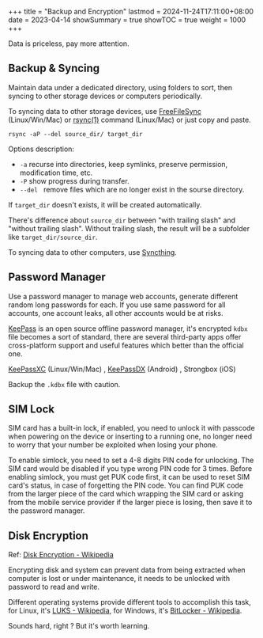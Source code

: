 +++
title       = "Backup and Encryption"
lastmod     = 2024-11-24T17:11:00+08:00
date        = 2023-04-14
showSummary = true
showTOC     = true
weight      = 1000
+++

Data is priceless, pay more attention.

<!--more-->

## Backup & Syncing

Maintain data under a dedicated directory, using folders to sort,
then syncing to other storage devices or computers periodically.

To syncing data to other storage devices, use
[FreeFileSync](https://freefilesync.org/download.php) (Linux/Win/Mac) or
[rsync(1)](https://man.archlinux.org/man/rsync.1) command (Linux/Mac) or
just copy and paste.

```
rsync -aP --del source_dir/ target_dir
```

Options description:
-  `-a`  recurse into directories, keep symlinks, preserve permission, modification time, etc.
-  `-P`  show progress during transfer.
-  `--del`  &nbsp; remove files which are no longer exist in the sourse directory.

If `target_dir` doesn't exists, it will be created automatically.

There's difference about `source_dir` between "with trailing slash" and "without trailing slash".
Without trailing slash, the result will be a subfolder like `target_dir/source_dir`.

To syncing data to other computers, use [Syncthing](https://syncthing.net/).

## Password Manager

Use a password manager to manage web accounts,
generate different random long passwords for each.
If you use same password for all accounts, one account leaks, all other accounts would be at risks.

[KeePass](https://keepass.info/) is an open source offline password manager,
it's encrypted `kdbx` file becomes a sort of standard,
there are several third-party apps offer cross-platform support and useful features
which better than the official one.

[KeePassXC](https://keepassxc.org/download/) (Linux/Win/Mac)
, [KeePassDX](https://www.keepassdx.com/) (Android)
, Strongbox (iOS)

Backup the `.kdbx` file with caution.

## SIM Lock

SIM card has a built-in lock, if enabled, you need to unlock it with passcode
when powering on the device or inserting to a running one,
no longer need to worry that your number be exploited when losing your phone.

To enable simlock, you need to set a 4-8 digits PIN code for unlocking. The SIM card would be disabled
if you type wrong PIN code for 3 times. Before enabling simlock, you must get PUK code first,
it can be used to reset SIM card's status, in case of forgetting the PIN code.
You can find PUK code from the larger piece of the card which wrapping the SIM card
or asking from the mobile service provider if the larger piece is losing,
then save it to the password manager.

## Disk Encryption

Ref: [Disk Encryption - Wikipedia](https://en.wikipedia.org/wiki/Disk_encryption)

Encrypting disk and system can prevent data from being extracted when computer is lost
or under maintenance, it needs to be unlocked with password to read and write.

Different operating systems provide different tools to accomplish this task,
for Linux, it's [LUKS - Wikipedia](https://en.wikipedia.org/wiki/Linux_Unified_Key_Setup),
for Windows, it's [BitLocker - Wikipedia](https://en.wikipedia.org/wiki/BitLocker).

Sounds hard, right ? But it's worth learning.

